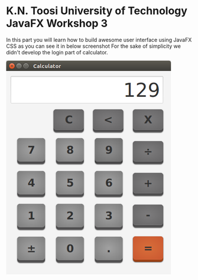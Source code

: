 # K.N. Toosi University of Technology JavaFX Workshop 3
In this part you will learn how to build awesome user interface using JavaFX CSS as you can see it in below screenshot
For the sake of simplicity we didn't develop the login part of calculator.

![alt text](https://raw.githubusercontent.com/mhrimaz/JavaFXWorkshop_03/master/calScreen.png "Calculator UI with CSS")
